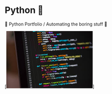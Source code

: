 # Python 🐍
🐍 Python Portfolio / Automating the boring stuff 🐍

[![python header](https://github.com/marcorvazquezs/Python/blob/main/images.jpg)]
